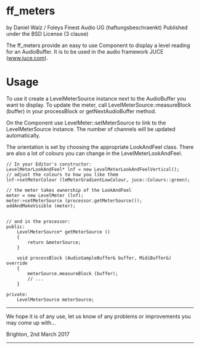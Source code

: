 
ff_meters
=========

by Daniel Walz / Foleys Finest Audio UG (haftungsbeschraenkt)
Published under the BSD License (3 clause)

The ff_meters provide an easy to use Component to display a level reading for an
AudioBuffer. It is to be used in the audio framework JUCE (www.juce.com).

Usage
=====

To use it create a LevelMeterSource instance next to the AudioBuffer you want to
display. To update the meter, call LevelMeterSource::measureBlock (buffer) in your
processBlock or getNextAudioBuffer method.

On the Component use LevelMeter::setMeterSource to link to the LevelMeterSource 
instance. The number of channels will be updated automatically.

The orientation is set by choosing the appropriate LookAndFeel class.
There are also a lot of colours you can change in the LevelMeterLookAndFeel.

    // In your Editor's constructor:
    LevelMeterLookAndFeel* lnf = new LevelMeterLookAndFeelVertical();
    // adjust the colours to how you like them
    lnf->setMeterColour (lmMeterGradientLowColour, juce::Colours::green);
    
    // the meter takes ownership of the LookAndFeel
    meter = new LevelMeter (lnf);
    meter->setMeterSource (processor.getMeterSource());
    addAndMakeVisible (meter);


    // and in the processor:
    public:
        LevelMeterSource* getMeterSource ()
        {
            return &meterSource;
        }

        void processBlock (AudioSampleBuffer& buffer, MidiBuffer&) override
        {
            meterSource.measureBlock (buffer);
            // ...
        }

    private:
        LevelMeterSource meterSource;



********************************************************************************

We hope it is of any use, let us know of any problems or improvements you may 
come up with...

Brighton, 2nd March 2017

********************************************************************************
